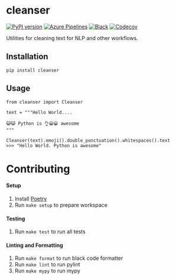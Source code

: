 # cleanser

<p>
  <a href="https://badge.fury.io/py/cleanser"><img src="https://badge.fury.io/py/cleanser.svg" alt="PyPI version"></a>
  <a href="https://mholtzscher.visualstudio.com/cleanser/_build"><img src="https://mholtzscher.visualstudio.com/cleanser/_apis/build/status/cleanser-CI?branchName=master" alt="Azure Pipelines"></a>
  <a href="https://github.com/mholtzscher/cleanser"><img src="https://img.shields.io/badge/code%20style-black-000000.svg" alt="Black"></a>
  <a href="https://codecov.io/gh/mholtzscher/cleanser">
  <img src="https://codecov.io/gh/mholtzscher/cleanser/branch/master/graph/badge.svg" alt="Codecov"/></a>
</p>

Utilities for cleaning text for NLP and other workflows.
 
## Installation

```
pip install cleanser
```

## Usage
```
from cleanser import Cleanser

text = """Hello World....

😺😺 Python is 👌😀😀 awesome  
"""

Cleanser(text).emoji().double_punctuation().whitespaces().text
>>> "Hello World. Python is awesome"
```

# Contributing

#### Setup
1. Install [Poetry](https://poetry.eustace.io/)
1. Run `make setup` to prepare workspace

#### Testing
1. Run `make test` to run all tests

#### Linting and Formatting
1. Run `make format` to run black code formatter
1. Run `make lint` to run pylint
1. Run `make mypy` to run mypy
